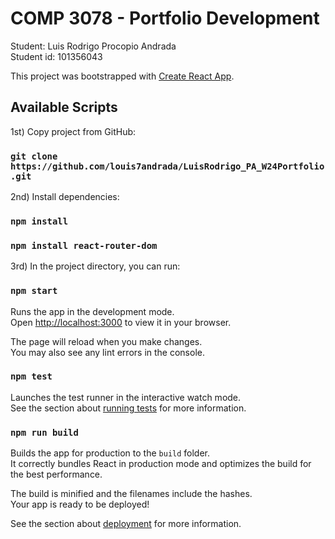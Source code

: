 # COMP 3078 - Portfolio Development

Student: Luis Rodrigo Procopio Andrada\
Student id: 101356043

This project was bootstrapped with [Create React App](https://github.com/facebook/create-react-app).

## Available Scripts

1st) Copy project from GitHub:
### `git clone https://github.com/louis7andrada/LuisRodrigo_PA_W24Portfolio.git`


2nd) Install dependencies:

### `npm install`
### `npm install react-router-dom`

3rd) In the project directory, you can run:

### `npm start`

Runs the app in the development mode.\
Open [http://localhost:3000](http://localhost:3000) to view it in your browser.

The page will reload when you make changes.\
You may also see any lint errors in the console.

### `npm test`

Launches the test runner in the interactive watch mode.\
See the section about [running tests](https://facebook.github.io/create-react-app/docs/running-tests) for more information.

### `npm run build`

Builds the app for production to the `build` folder.\
It correctly bundles React in production mode and optimizes the build for the best performance.

The build is minified and the filenames include the hashes.\
Your app is ready to be deployed!

See the section about [deployment](https://facebook.github.io/create-react-app/docs/deployment) for more information.
